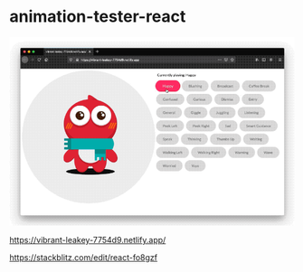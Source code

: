 # animation-tester-react

![Image of description](readme-content/description1.gif)

https://vibrant-leakey-7754d9.netlify.app/

https://stackblitz.com/edit/react-fo8gzf
